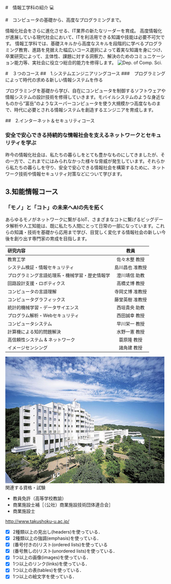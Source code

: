#　情報工学科の紹介 
:computer:
<!-- Markdown記法を使って学科の紹介ページを作る -->

#　コンピュータの基礎から、高度なプログラミングまで。

情報化社会をさらに進化させる、IT業界の新たなリーダーを育成。
高度情報化が進展している現代社会において、ITを利活用できる知識や技能は必要不可欠です。
情報工学科では、基礎スキルから高度なスキルを段階的に学べるプログラミング教育、進路を見据えた幅広いコース選択によって着実な知識を身につけ、卒業研究によって、主体性、課題に対する洞察力、解決のためのコミュニケーション能力等、実社会に役立つ総合的能力を修得します。
![Dep. of Comp. Sci.](https://feng.takushoku-u.ac.jp/albums/abm00004330.jpg "情報工学科")

#　３つのコース
##　1.システムエンジニアリングコース
###　プログラミングによって時代の求める新しい情報システムを作る

プログラミングを基礎から学び、自在にコンピュータを制御するソフトウェアや情報システムの設計技術を修得していきます。モバイルシステムのような身近なものから“富岳”のようなスーパーコンピュータを使う大規模かつ高度なものまで、時代に必要とされる情報システムを創造するエンジニアを育成します。

##　2.インターネット＆セキュリティコース
### 安全で安心できる持続的な情報社会を支えるネットワークとセキュリティを学ぶ

昨今の情報化社会は、私たちの暮らしをとても豊かなものにしてきましたが、その一方で、これまでにはみられなかった様々な脅威が発生しています。それらから私たちの暮らしを守り、安全で安心できる情報社会を構築するために、ネットワーク技術や情報セキュリティ対策などについて学びます。

## 3.知能情報コース
### 「モノ」と「コト」の未来へAIの先を拓く

あらゆるモノがネットワークに繋がるIoT、さまざまなコトに繋げるビッグデータ解析や人工知能は、既に私たち人間にとって日常の一部になっています。これらの知識・技術を基礎から応用まで学び、目覚しく変化する情報社会の新しい今後を創り出す専門家の育成を目指します。



|研究内容|教員|
|:--|:--:|
|教育工学|佐々木整 教授|
|システム検証・情報セキュリティ|島川昌也 准教授|
|プログラミング言語処理系・機械学習・歴史情報学	|澄川靖信 助教|
|回路設計支援・ロボティクス|高橋丈博 教授|
|コンピュータの言語理解|寺岡丈博 准教授|
|コンピュータグラフィックス|藤堂英樹 准教授|
|統計的機械学習・データサイエンス|西垣貴央 助教|
|プログラム解析・Webセキュリティ|西田誠幸 教授|
|コンピュータシステム|早川栄一 教授|
|計算機による知的問題解決|水野一憲 教授|
|高信頼性システム & ネットワーク|蓑原隆 教授|
|イメージセンシング|諸角建 教授|
![Takushoku University](hachioji.jpg "八王子国際キャンパス")
関連する資格・試験
- 教員免許（高等学校教諭）
- 商業施設士補［（公社）商業施設技術団体連合会］
- 商業施設士

http://www.takushoku-u.ac.jp/


<!-- この部分より上に記述を追加して下のチェックボックスで確認する -->
- [x] 2種類以上の見出し(headers)を使っている．
- [x] 2種類以上の強調(emphasis)を使っている．
- [x] (番号付きの)リスト(ordered lists)を使っている
- [x] (番号無しの)リスト(unordered lists)を使っている．
- [x] 1つ以上の画像(images)を使っている．
- [x] 1つ以上のリンク(links)を使っている．
- [x] 1つ以上の表(tables)を使っている．
- [x] 1つ以上の絵文字を使っている．
